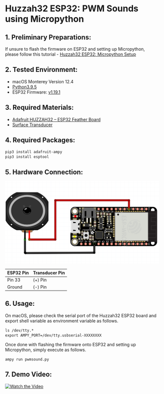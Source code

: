 # **Huzzah32 ESP32: PWM Sounds using Micropython**

## **1. Preliminary Preparations:**

If unsure to flash the firmware on ESP32 and setting up Micropython, please follow this tutorial - [Huzzah32 ESP32: Micropython Setup](http://kentarotanaka.com/huzzah32-esp32-micropython-setup/)

## **2. Tested Environment:**

- macOS Monterey Version 12.4
- [Python3.9.5](https://www.python.org/downloads/release/python-395/)
- ESP32 Firmware: [v1.19.1](https://micropython.org/download/esp32/)

## **3. Required Materials:**

- [Adafruit HUZZAH32 – ESP32 Feather Board](https://www.adafruit.com/product/3405)
- [Surface Transducer](https://www.adafruit.com/product/1784)

## **4. Required Packages:**

```
pip3 install adafruit-ampy
pip3 install esptool
```

## **5. Hardware Connection:**

![Image](https://github.com/kntnk/esp32/blob/main/images/esp32_pwmsound.png?raw=true)

| ESP32 Pin | Transducer Pin |
| --------- | -------------- |
| Pin 33    | (+) Pin        |
| Ground    | (-) Pin        |


## **6. Usage:**

On macOS, please check the serial port of the Huzzah32 ESP32 board and export shell variable as environment variable as follows.
```
ls /dev/tty.*
export AMPY_PORT=/dev/tty.usbserial-XXXXXXXX
```

Once done with flashing the firmware onto ESP32 and setting up Micropython, simply execute as follows.
```
ampy run pwmsound.py
```

## **7. Demo Video:**

[![Watch the Video](https://img.youtube.com/vi/vzBmyRrgDSk/0.jpg)](https://youtu.be/vzBmyRrgDSk)